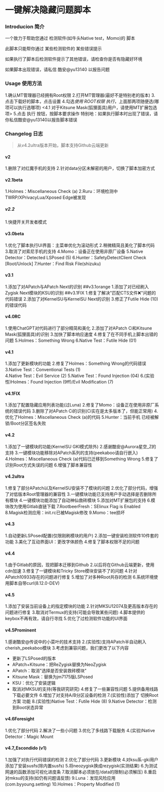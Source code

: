 # 一键解决隐藏问题脚本

### Introducion 简介
一个致力于帮助您通过 检测软件(如牛头Native test，Momo)的 脚本

此脚本只能帮你通过 某些检测软件的 某些错误提示

如果执行了脚本后检测软件提示了其他错误，请检查你是否有隐藏好环境

如果脚本出现错误，请私信 酷安@yu13140 以报告问题

### Usage 使用方法
1.确认MT管理器已经拥有Root权限
2.打开MT管理器(最好不是特别老的版本)
3.点击下载好的脚本，点击设置
4.勾选*使用 ROOT权限 执行*，上面那两项随便选(哪项可以执行选哪项)
<4.1 对于Kitsune Mask(狐狸面具)用户，请使用MT扩展包选项>
5.点击 执行 按钮，按脚本要求操作
特别地：如果执行脚本时出现了错误，请你私信酷安@yu13140以报告脚本错误

### Changelog 日志
> 从v4.2ultra版本开始，脚本支持Github云端更新

#### v2
1.删除了对红魔手机的支持
2.针对data分区未解密的用户，切换了脚本加密方式

#### v2.1beta
1.Holmes：Miscellaneous Check (a)
2.Ruru：环境检测中TWRP/XPrivacyLua/Xposed Edge被发现

##### v2.2
1.快捷开关开发者模式

#### v3.0beta
1.优化了脚本执行UI界面：主菜单优化为滚动形式
2.稍微精简且美化了脚本代码
3.取消了对索尼手机的支持
4.Momo：设备正在使用非原厂设备
5.Native Detector：Detected LSPosed (5)
6.Hunter：SafetyDetectClient Check [Root/Unlock]
7.Hunter：Find Risk File(shizuku)

#### v3.1
1.添加了对APatch与APatch Next的识别
##v3.1orange
1.添加了对已经刷入Zygisk Next模块的KSU的识别
##v3.1FIX
1.修复了解决"匹配CTS文件❌"问题的代码错误
2.添加了对KernelSU与KernelSU Next的识别
3.修正了Futile Hide (10)的错误代码

#### v4.0RC
1.使用ChatGPT对代码进行了部分精简和美化
2.添加了对APatch Ci和Kitsune Mask(狐狸面具)的识别
3.加快了脚本响应速度
4.修复了在不同手机上脚本出错的问题
5.Holmes：Something Wrong
6.Native Test：Futile Hide (01)

#### v4.1
1.添加了更新模块的功能
2.修复了Holmes：Something Wrong的代码错误
3.Native Test：Conventional Tests (1)      
4.Native Test：Evil Service (2)
5.Native Test：Found Injection (04)
6.(实验性)Holmes：Found Injection (9ff)/Evil Modification (7)

#### v4.1FIX
1.添加了配置隐藏应用列表功能(过Luna)
2.修复了Momo：设备正在使用非原厂系统的错误代码
3.删除了对APatch Ci的识别(Ci实在是太多版本了，但能正常用)
4.优化了Holmes：Miscellaneous Check (a)的代码
5.Hunter：当前手机 已经被解锁/Boot分区签名失败

#### v4.2
1.添加了一键模块的功能(KernelSU GKI模式除外)
2.感谢酷安@Aurora星空_Z的支持
3.一键模块功能移除对APatch系列的支持(peekaboo请自行嵌入)
4.Holmes：Miscellaneous Check (a)代码已迁移到Something Wrong
5.修复了识别Root方式失误的问题
6.增强了脚本兼容性

#### v4.2ultra
1.修复了部分APatch以及KernelSU安装不了模块的问题
2.优化了部分代码，增强了对低版本Root管理器的兼容性
3.一键模块功能已支持用户手动选择是否删除所有模块
4.一键模块功能添加了自动神仙救砖模块
5.添加对MT扩展包的支持
6.模块改为使用Gitlab直链下载
7.RootbeerFresh：SElinux Flag is Enabled
8.Magisk检测应用：init.rc已被Magisk修改
9.Momo：tee损坏

#### v4.3
1.自动更新LSPosed配置(仅限刚刷模块的用户)
2.添加一键安装检测软件10件套的功能
3.美化了互动界面UI：更改字体颜色
4.修复了脚本权限不足的问题

#### v4.4
1.由于Gitlab的原因，现把脚本迁移到Github
2.以后将在Github云端更新，使用cdn加速
3.修复了一键模块和Tricky Store模块安装不了的问题
4.针对APatch10933存在的问题进行修复
5.增加了对多种Root共存的检测
6.系统环境使用脚本自带curl(8.12.0-DEV)

#### v4.5
1.添加了安装当前设备上的指定模块的功能
2.针对MKSU12074及更高版本存在的问题进行修复
3.取消对Termux的支持(可能会导致某些问题)
4.脚本提供的keybox不再有效，请自行寻找
5.优化了过检测软件功能的UI界面

#### v4.5Prominent
1.感谢酷安@传说中的小菜叶的技术支持
2.(实验性)支持APatch半自动刷入cherish_peekaboo模块
3.考虑到兼容问题，我们更改了以下内容
- 更新了LSPosed的版本
- APatch+Kitsune：把ReZygisk替换为NeoZygisk
- APatch：取消"选择是否安装救砖模块"
- Kitsune Mask：替换为jm7175版LSPosed
- KSU：优化了安装逻辑
- 取消对MKSU的支持(等我研究研究)
4.修复了一些兼容性问题
5.提供备用线路下载必要文件
6.增加了对支持A/B分区设备的检测
7.(实验性)添加了 切换Root方案 功能
8.(实验性)Native Test：Futile Hide (8)
9.Native Detector：检测到Boot状态异常

#### v4.6Foresight
1.优化了部分代码
2.解决了一些小问题
3.优化了多线路下载服务
4.(实验)Native Detector：Magic Mount

#### v4.7_Escondido (v1)
1.加强了对执行代码错误的检测
2.优化了部分代码
3.更新模块
4.对ksu系-gki用户添加了安装susfs(除内置susfs)
5.将neozygisk换成rezygisk(实测结果)
6.为测试网速的函数添加可视化进度条
7.取消脚本必须放在/data的限制(必须解压)
8.重启对mksu的支持(如仍有问题请反馈)
9.Luna：发现风险应用(com.byyoung.setting)
10.Holmes：Property Modified (1)
